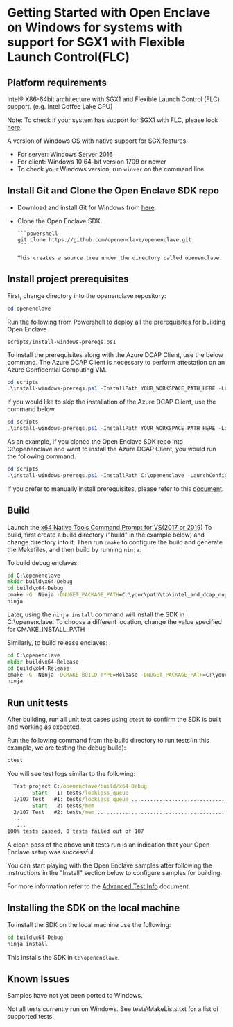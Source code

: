 # Getting Started with Open Enclave on Windows for systems with support for SGX1 with Flexible Launch Control(FLC)

## Platform requirements

Intel® X86-64bit architecture with SGX1 and Flexible Launch Control (FLC) support. (e.g. Intel Coffee Lake CPU)

Note: To check if your system has support for SGX1 with FLC, please look [here](../SGXSupportLevel.md).

A version of Windows OS with native support for SGX features:
- For server: Windows Server 2016
- For client: Windows 10 64-bit version 1709 or newer
- To check your Windows version, run `winver` on the command line.

## Install Git and Clone the Open Enclave SDK repo

- Download and install Git for Windows from [here](https://git-scm.com/download/win).

- Clone the Open Enclave SDK.

      ```powershell
      git clone https://github.com/openenclave/openenclave.git
      ```

      This creates a source tree under the directory called openenclave.

## Install project prerequisites

First, change directory into the openenclave repository:

```powershell
cd openenclave
```

Run the following from Powershell to deploy all the prerequisites for building Open Enclave

```scripts/install-windows-prereqs.ps1```

To install the prerequisites along with the Azure DCAP Client, use the below command. The Azure DCAP Client is necessary to perform attestation on an Azure Confidential Computing VM.

```powershell
cd scripts
.\install-windows-prereqs.ps1 -InstallPath YOUR_WORKSPACE_PATH_HERE -LaunchConfiguration SGX1FLC -DCAPClientType Azure
```

If you would like to skip the installation of the Azure DCAP Client, use the command below.

```powershell
cd scripts
.\install-windows-prereqs.ps1 -InstallPath YOUR_WORKSPACE_PATH_HERE -LaunchConfiguration SGX1FLC -DCAPClientType None
```

As an example, if you cloned the Open Enclave SDK repo into C:\openenclave and want to install the Azure DCAP Client, you would run the following command.

```powershell
cd scripts
.\install-windows-prereqs.ps1 -InstallPath C:\openenclave -LaunchConfiguration SGX1FLC -DCAPClientType Azure
```

If you prefer to manually install prerequisites, please refer to this [document](WindowsManualInstallPrereqs.md).

## Build

Launch the [x64 Native Tools Command Prompt for VS(2017 or 2019)](
https://docs.microsoft.com/en-us/dotnet/framework/tools/developer-command-prompt-for-vs)
To build, first create a build directory ("build" in the example below) and change directory into it.
Then run `cmake` to configure the build and generate the Makefiles, and then build by running `ninja`.

To build debug enclaves:
```cmd
cd C:\openenclave
mkdir build\x64-Debug
cd build\x64-Debug
cmake -G  Ninja -DNUGET_PACKAGE_PATH=C:\your\path\to\intel_and_dcap_nuget_packages  -DCMAKE_INSTALL_PREFIX:PATH=C:\openenclave -DUSE_LIBSGX=ON ..\..
ninja
```

Later, using the `ninja install` command will install the SDK in C:\openenclave. To choose a different location, change the value specified for CMAKE_INSTALL_PATH

Similarly, to build release enclaves:
```cmd
cd C:\openenclave
mkdir build\x64-Release
cd build\x64-Release
cmake -G  Ninja -DCMAKE_BUILD_TYPE=Release -DNUGET_PACKAGE_PATH=C:\your\path\to\intel_and_dcap_nuget_packages  -DCMAKE_INSTALL_PREFIX:PATH=C:\openenclave -DUSE_LIBSGX=ON ..\..
ninja
```

## Run unit tests

After building, run all unit test cases using `ctest` to confirm the SDK is built and working as expected.

Run the following command from the build directory to run tests(In this example, we are testing the debug build):

```cmd
ctest
```

You will see test logs similar to the following:

```cmd
  Test project C:/openenclave/build/x64-Debug
        Start   1: tests/lockless_queue
  1/107 Test   #1: tests/lockless_queue ..................................   Passed    3.49 sec
        Start   2: tests/mem
  2/107 Test   #2: tests/mem .............................................   Passed    0.01 sec
  ...
  ....
100% tests passed, 0 tests failed out of 107
```

A clean pass of the above unit tests run is an indication that your Open Enclave setup was successful. 

You can start playing with the Open Enclave samples after following the instructions in the "Install" section below to configure samples for building,

For more information refer to the [Advanced Test Info](AdvancedTestInfo.md) document.

## Installing the SDK on the local machine

To install the SDK on the local machine use the following:

```cmd
cd build\x64-Debug
ninja install
```

This installs the SDK in `C:\openenclave`.

## Known Issues

Samples have not yet been ported to Windows.

Not all tests currently run on Windows. See tests\MakeLists.txt for a list of supported tests.
